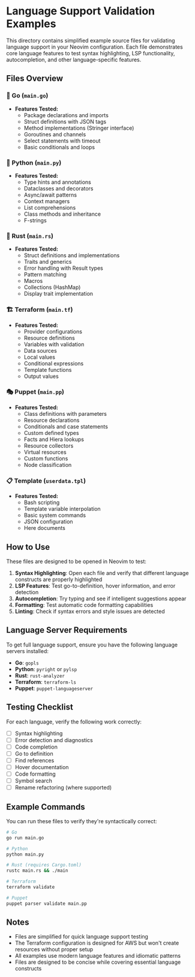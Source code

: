 # Language Support Validation Examples

This directory contains simplified example source files for validating language support in your Neovim configuration. Each file demonstrates core language features to test syntax highlighting, LSP functionality, autocompletion, and other language-specific features.

## Files Overview

### 🐹 Go (`main.go`)
- **Features Tested:**
  - Package declarations and imports
  - Struct definitions with JSON tags
  - Method implementations (Stringer interface)
  - Goroutines and channels
  - Select statements with timeout
  - Basic conditionals and loops

### 🐍 Python (`main.py`)
- **Features Tested:**
  - Type hints and annotations
  - Dataclasses and decorators
  - Async/await patterns
  - Context managers
  - List comprehensions
  - Class methods and inheritance
  - F-strings

### 🦀 Rust (`main.rs`)
- **Features Tested:**
  - Struct definitions and implementations
  - Traits and generics
  - Error handling with Result types
  - Pattern matching
  - Macros
  - Collections (HashMap)
  - Display trait implementation

### 🏗️ Terraform (`main.tf`)
- **Features Tested:**
  - Provider configurations
  - Resource definitions
  - Variables with validation
  - Data sources
  - Local values
  - Conditional expressions
  - Template functions
  - Output values

### 🎭 Puppet (`main.pp`)
- **Features Tested:**
  - Class definitions with parameters
  - Resource declarations
  - Conditionals and case statements
  - Custom defined types
  - Facts and Hiera lookups
  - Resource collectors
  - Virtual resources
  - Custom functions
  - Node classification

### 📋 Template (`userdata.tpl`)
- **Features Tested:**
  - Bash scripting
  - Template variable interpolation
  - Basic system commands
  - JSON configuration
  - Here documents

## How to Use

These files are designed to be opened in Neovim to test:

1. **Syntax Highlighting**: Open each file and verify that different language constructs are properly highlighted
2. **LSP Features**: Test go-to-definition, hover information, and error detection
3. **Autocompletion**: Try typing and see if intelligent suggestions appear
4. **Formatting**: Test automatic code formatting capabilities
5. **Linting**: Check if syntax errors and style issues are detected

## Language Server Requirements

To get full language support, ensure you have the following language servers installed:

- **Go**: `gopls`
- **Python**: `pyright` or `pylsp`
- **Rust**: `rust-analyzer`
- **Terraform**: `terraform-ls`
- **Puppet**: `puppet-languageserver`

## Testing Checklist

For each language, verify the following work correctly:

- [ ] Syntax highlighting
- [ ] Error detection and diagnostics
- [ ] Code completion
- [ ] Go to definition
- [ ] Find references
- [ ] Hover documentation
- [ ] Code formatting
- [ ] Symbol search
- [ ] Rename refactoring (where supported)

## Example Commands

You can run these files to verify they're syntactically correct:

```bash
# Go
go run main.go

# Python
python main.py

# Rust (requires Cargo.toml)
rustc main.rs && ./main

# Terraform
terraform validate

# Puppet
puppet parser validate main.pp
```

## Notes

- Files are simplified for quick language support testing
- The Terraform configuration is designed for AWS but won't create resources without proper setup
- All examples use modern language features and idiomatic patterns
- Files are designed to be concise while covering essential language constructs 